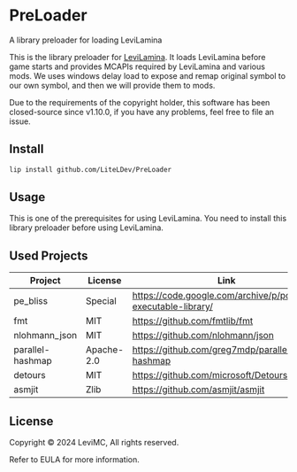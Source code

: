 # PreLoader

A library preloader for loading LeviLamina

This is the library preloader for [LeviLamina](https://github.com/LiteLDev/LeviLamina). It loads LeviLamina before game starts and provides MCAPIs required by LeviLamina and various mods. We uses windows delay load to expose and remap original symbol to our own symbol, and then we will provide them to mods.

Due to the requirements of the copyright holder, this software has been closed-source since v1.10.0, if you have any problems, feel free to file an issue.

## Install

```sh
lip install github.com/LiteLDev/PreLoader
```

## Usage

This is one of the prerequisites for using LeviLamina. You need to install this library preloader before using LeviLamina.

## Used Projects

| Project          | License    | Link                                                             |
| ---------------- | ---------- | ---------------------------------------------------------------- |
| pe_bliss         | Special    | <https://code.google.com/archive/p/portable-executable-library/> |
| fmt              | MIT        | <https://github.com/fmtlib/fmt>                                  |
| nlohmann_json    | MIT        | <https://github.com/nlohmann/json>                               |
| parallel-hashmap | Apache-2.0 | <https://github.com/greg7mdp/parallel-hashmap>                   |
| detours          | MIT        | <https://github.com/microsoft/Detours>                           |
| asmjit           | Zlib       | <https://github.com/asmjit/asmjit>                               |

## License

Copyright © 2024 LeviMC, All rights reserved.

Refer to EULA for more information.
